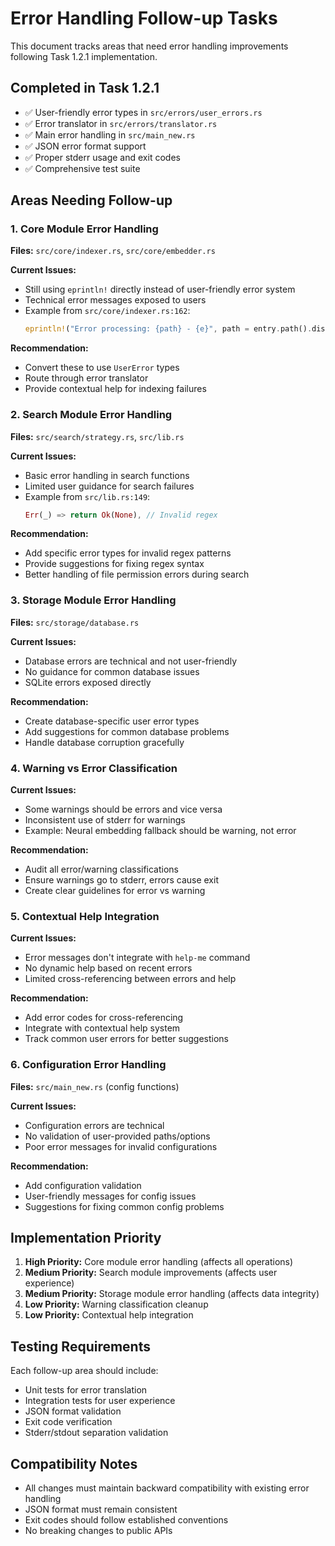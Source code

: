 # Error Handling Follow-up Tasks

This document tracks areas that need error handling improvements following Task 1.2.1 implementation.

## Completed in Task 1.2.1
- ✅ User-friendly error types in `src/errors/user_errors.rs`
- ✅ Error translator in `src/errors/translator.rs`
- ✅ Main error handling in `src/main_new.rs`
- ✅ JSON error format support
- ✅ Proper stderr usage and exit codes
- ✅ Comprehensive test suite

## Areas Needing Follow-up

### 1. Core Module Error Handling
**Files:** `src/core/indexer.rs`, `src/core/embedder.rs`

**Current Issues:**
- Still using `eprintln!` directly instead of user-friendly error system
- Technical error messages exposed to users
- Example from `src/core/indexer.rs:162`:
  ```rust
  eprintln!("Error processing: {path} - {e}", path = entry.path().display(), e = e);
  ```

**Recommendation:**
- Convert these to use `UserError` types
- Route through error translator
- Provide contextual help for indexing failures

### 2. Search Module Error Handling
**Files:** `src/search/strategy.rs`, `src/lib.rs`

**Current Issues:**
- Basic error handling in search functions
- Limited user guidance for search failures
- Example from `src/lib.rs:149`:
  ```rust
  Err(_) => return Ok(None), // Invalid regex
  ```

**Recommendation:**
- Add specific error types for invalid regex patterns
- Provide suggestions for fixing regex syntax
- Better handling of file permission errors during search

### 3. Storage Module Error Handling
**Files:** `src/storage/database.rs`

**Current Issues:**
- Database errors are technical and not user-friendly
- No guidance for common database issues
- SQLite errors exposed directly

**Recommendation:**
- Create database-specific user error types
- Add suggestions for common database problems
- Handle database corruption gracefully

### 4. Warning vs Error Classification
**Current Issues:**
- Some warnings should be errors and vice versa
- Inconsistent use of stderr for warnings
- Example: Neural embedding fallback should be warning, not error

**Recommendation:**
- Audit all error/warning classifications
- Ensure warnings go to stderr, errors cause exit
- Create clear guidelines for error vs warning

### 5. Contextual Help Integration
**Current Issues:**
- Error messages don't integrate with `help-me` command
- No dynamic help based on recent errors
- Limited cross-referencing between errors and help

**Recommendation:**
- Add error codes for cross-referencing
- Integrate with contextual help system
- Track common user errors for better suggestions

### 6. Configuration Error Handling
**Files:** `src/main_new.rs` (config functions)

**Current Issues:**
- Configuration errors are technical
- No validation of user-provided paths/options
- Poor error messages for invalid configurations

**Recommendation:**
- Add configuration validation
- User-friendly messages for config issues
- Suggestions for fixing common config problems

## Implementation Priority

1. **High Priority:** Core module error handling (affects all operations)
2. **Medium Priority:** Search module improvements (affects user experience)
3. **Medium Priority:** Storage module error handling (affects data integrity)
4. **Low Priority:** Warning classification cleanup
5. **Low Priority:** Contextual help integration

## Testing Requirements

Each follow-up area should include:
- Unit tests for error translation
- Integration tests for user experience
- JSON format validation
- Exit code verification
- Stderr/stdout separation validation

## Compatibility Notes

- All changes must maintain backward compatibility with existing error handling
- JSON format must remain consistent
- Exit codes should follow established conventions
- No breaking changes to public APIs
